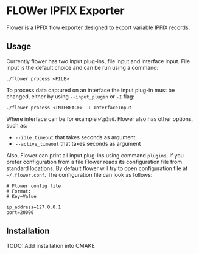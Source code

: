 # FLOWer IPFIX Exporter

Flower is a IPFIX flow exporter designed to export variable IPFIX records.

## Usage

Currently flower has two input plug-ins, file input and interface input.
File input is the default choice and can be run using a command:

`./flower process <FILE>`

To process data captured on an interface the input plug-in must be changed,
either by using `--input_plugin` or `-I` flag:

`./flower process <INTERFACE> -I InterfaceInput`

Where interface can be for example `wlp3s0`. Flower also has other options, such as:

- `--idle_timeout` that takes seconds as argument
- `--active_timeout` that takes seconds as argument

Also, Flower can print all input plug-ins using command `plugins`. If you
prefer configuration from a file Flower reads its configuration file from
standard locations. By default flower will try to open configuration file at
`~/.flower.conf`. The configuration file can look as follows:

```
# Flower config file
# Format:
# Key=Value

ip_address=127.0.0.1
port=20000
```

## Installation

TODO: Add installation into CMAKE
